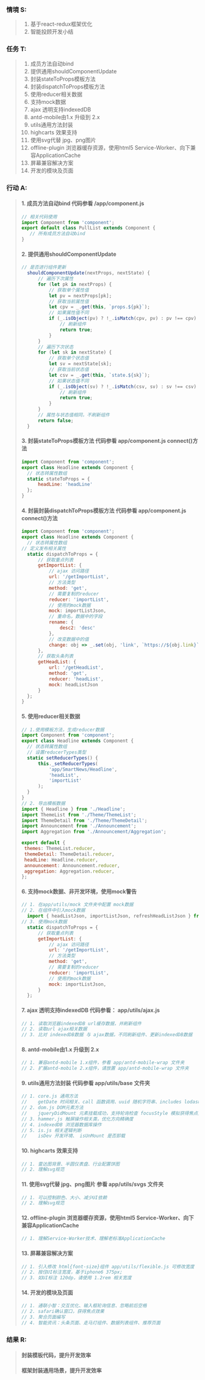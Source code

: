 ### 情境 S:
> 1. 基于react-redux框架优化
> 2. 智能投顾开发小结
### 任务 T:  
> 1. 成员方法自动bind
> 2. 提供通用shouldComponentUpdate
> 3. 封装stateToProps模板方法
> 4. 封装dispatchToProps模板方法
> 5. 使用reducer相关数据
> 6. 支持mock数据
> 7. ajax 透明支持indexedDB
> 8. antd-mobile由1.x 升级到 2.x
> 9. utils通用方法封装
> 10. highcarts 效果支持
> 11. 使用svg代替 jpg、png图片
> 12. offline-plugin 浏览器缓存资源，使用html5 Service-Worker、向下兼容ApplicationCache
> 13. 屏幕兼容解决方案
> 14. 开发的模块及页面
### 行动 A: 
> #### 1. 成员方法自动bind 代码参看 /app/component.js
>```javascript
> // 相关代码使用
> import Component from 'component';
> export default class PullList extends Component { 
>    // 所有成员方法自动bind
> }
>```
> #### 2. 提供通用shouldComponentUpdate
>```javascript
>// 是否进行组件更新
>	shouldComponentUpdate(nextProps, nextState) {
>		// 遍历下次属性
>		for (let pk in nextProps) {
>			// 获取单个属性值
>			let pv = nextProps[pk];
>			// 获取当前属性值
>			let cpv = _.get(this, `props.${pk}`);
>			// 如果属性值不同
>			if (_.isObject(pv) ? !_.isMatch(cpv, pv) : pv !== cpv) {
>				// 刷新组件
>				return true;
>			}
>		}
>		// 遍历下次状态
>		for (let sk in nextState) {
>			// 获取单个状态值
>			let sv = nextState[sk];
>			// 获取当前状态值
>			let csv = _.get(this, `state.${sk}`);
>			// 如果状态值不同
>			if (_.isObject(sv) ? !_.isMatch(csv, sv) : sv !== csv) {
>				// 刷新组件
>				return true;
>			}
>		}
>		// 属性与状态值相同，不刷新组件
>		return false;
>	}
>```
> #### 3. 封装stateToProps模板方法 代码参看 app/component.js connect()方法
>```javascript
>import Component from 'component';
>export class Headline extends Component {
>	// 状态转属性数组
>	static stateToProps = {
>		headLine: 'headLine'
>	};
>}
>```
> #### 4. 封装封装dispatchToProps模板方法 代码参看 app/component.js connect()方法
>```javascript
>import Component from 'component';
>export class Headline extends Component {
>	// 状态转属性数组
>// 定义发布相关属性
>	static dispatchToProps = {
>		// 获取重点列表
>		getImportList: {
>			// ajax 访问路径
>			url: '/getImportList',
>			// 方法类型
>			method: 'get',
>			// 需要复制的reducer
>			reducer: 'importList',
>			// 使用的mock数据
>			mock: importListJson,
>			// 重命名，数据中的字段
>			rename: {
>				desc2: 'desc'
>			},
>			// 改变数据中的值
>			change: obj => _.set(obj, 'link', `https://${obj.link}`)
>		},
>		// 获取头条列表
>		getHeadList: {
>			url: '/getHeadList',
>			method: 'get',
>			reducer: 'headList',
>			mock: headListJson
>		}
>	};
>}
>```
> ####  5. 使用reducer相关数据
>```javascript
>// 1.使用模板方法，生成reducer数据
>import Component from 'component';
>export class Headline extends Component {
>	// 状态转属性数组
>	// 设置reducerTypes类型
>	static setReducerTypes() {
>		this._setReducerTypes(
>			'app/SmartNews/Headline',
>			'headList',
>			'importList'
>		);
>	}
>}
> // 2. 导出模板数据
>import { Headline } from './Headline';
>import ThemeList from './Theme/ThemeList';
>import ThemeDetail from './Theme/ThemeDetail';
>import Announcement from './Announcement';
>import Aggregation from './Announcement/Aggregation';
>
>export default {
>  themes: ThemeList.reducer,
>  themeDetail: ThemeDetail.reducer,
>  headLine: Headline.reducer,
>  announcement: Announcement.reducer,
>  aggregation: Aggregation.reducer,
>};
>```
> #### 6. 支持mock数据、非开发环境，使用mock警告
>```javascript
> // 1. 在app/utils/mock 文件夹中配置 mock数据
> // 2. 在组件中引入mock数据
>	import { headListJson, importListJson, refreshHeadListJson } from 'utils/mock';
> // 3. 使用mock数据
>	static dispatchToProps = {
>		// 获取重点列表
>		getImportList: {
>			// ajax 访问路径
>			url: '/getImportList',
>			// 方法类型
>			method: 'get',
>			// 需要复制的reducer
>			reducer: 'importList',
>			// 使用的mock数据
>			mock: importListJson,
>		}
>	};
>```
> #### 7. ajax 透明支持indexedDB 代码参看： app/utils/ajax.js
>```javascript
> // 1. 读取浏览器indexedDB url缓存数据，并刷新组件
> // 2. 读取url ajax相关数据
> // 3. 比对 indexedDB数据 与 ajax数据，不同刷新组件、更新indexedDB数据
>```
> #### 8. antd-mobile由1.x 升级到 2.x
>```javascript
> // 1. 兼容antd-mobile 1.x组件，参看 app/antd-mobile-wrap 文件夹
> // 2. 扩展antd-mobile 2.x组件，请放置 app/antd-mobile-wrap 文件夹
>```
> #### 9. utils通用方法封装 代码参看 app/utils/base 文件夹
>```javascript
> // 1. core.js 通用方法
> //    getDate 时间相关、call 函数调用、uuid 随机字符串、includes lodash扩展方法、override 扩展现有方法、attrRename 属性重命名
> // 2. dom.js DOM元素方法
> //    jqueryDidMount 元素挂载成功，支持轮询检查 focusStyle 模拟获得焦点效果
> // 3. hammer.js 触屏操作相关类，优化方向精确度
> // 4. indexedDB 浏览器数据库操作
> // 5. is.js 相关逻辑判断
> //    isDev 开发环境、 isUnMount 是否卸载
>```
> #### 10. highcarts 效果支持
>```javascript
> // 1. 雷达图背景、半圆仪表盘、行业配置饼图
> // 2. 理解svg规范
>```
> #### 11. 使用svg代替 jpg、png图片 参看 app/utils/svgs 文件夹
>```javascript
> // 1. 可以控制颜色、大小、减少UI依赖
> // 2. 理解svg规范
>```
> #### 12. offline-plugin 浏览器缓存资源，使用html5 Service-Worker、向下兼容ApplicationCache
>```javascript
> // 1. 理解Service-Worker技术、理解老标准ApplicationCache
>```
> #### 13. 屏幕兼容解决方案
>```javascript
> // 1. 引入修改 html{font-size}组件 app/utils/flexible.js 可修改宽度
> // 2. 按住UI标注宽度，基于iphone6 375px;
> // 3. 如UI标注 120dp，请使用 1.2rem 相关宽度
>```
> #### 14. 开发的模块及页面
>```javascript
> // 1. 通联小智：交互优化、输入框轮询信息、忽略前后空格
> // 2. safari确认窗口，获得焦点效果
> // 3. 聚合页面编写
> // 4. 智能资讯：头条页面、走马灯组件、数据列表组件、推荐页面
>```
### 结果 R:
> #### 封装模板代码，提升开发效率
> #### 框架封装通用场景，提升开发效率
